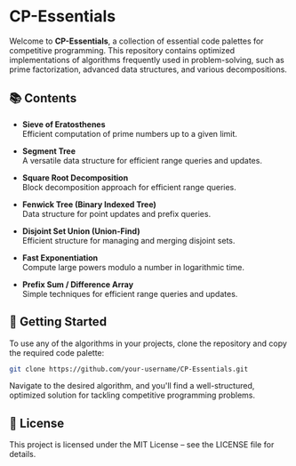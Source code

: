 # CP-Essentials

Welcome to **CP-Essentials**, a collection of essential code palettes for competitive programming. This repository contains optimized implementations of algorithms frequently used in problem-solving, such as prime factorization, advanced data structures, and various decompositions.

## 📚 Contents

- **Sieve of Eratosthenes**  
  Efficient computation of prime numbers up to a given limit.
  
- **Segment Tree**  
  A versatile data structure for efficient range queries and updates.

- **Square Root Decomposition**  
  Block decomposition approach for efficient range queries.

- **Fenwick Tree (Binary Indexed Tree)**  
  Data structure for point updates and prefix queries.

- **Disjoint Set Union (Union-Find)**  
  Efficient structure for managing and merging disjoint sets.

- **Fast Exponentiation**  
  Compute large powers modulo a number in logarithmic time.

- **Prefix Sum / Difference Array**  
  Simple techniques for efficient range queries and updates.

## 🚀 Getting Started

To use any of the algorithms in your projects, clone the repository and copy the required code palette:

```bash
git clone https://github.com/your-username/CP-Essentials.git
```
Navigate to the desired algorithm, and you'll find a well-structured, optimized solution for tackling competitive programming problems.

## 📄 License
This project is licensed under the MIT License – see the LICENSE file for details.
